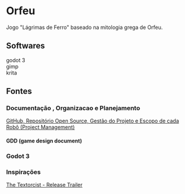 # Orfeu
Jogo "Lágrimas de Ferro" baseado na mitologia grega de Orfeu.

## Softwares
godot 3  
gimp  
krita  

## Fontes
### Documentação , Organizacao e Planejamento
[GitHub, Repositório Open Source, Gestão do Projeto e Escopo de cada Robô (Project Management)](https://www.youtube.com/watch?v=tEloMCbLEAE)
#### GDD (game design document)
[]()
[]()
[]()
### Godot 3
[]()
### Inspirações
[The Textorcist - Release Trailer](https://www.youtube.com/watch?v=SAEMlq_qVeM)

